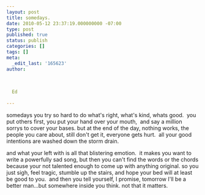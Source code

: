 ```yaml
---
layout: post
title: somedays.
date: 2010-05-12 23:37:19.000000000 -07:00
type: post
published: true
status: publish
categories: []
tags: []
meta:
  _edit_last: '165623'
author:
  
  
  
  Ed
  
---
```

<p>somedays you try so hard to do what's right, what's kind, whats good.  you put others first, you put your hand over your mouth,  and say a million sorrys to cover your bases. but at the end of the day, nothing works, the people you care about, still don't get it, everyone gets hurt.  all your good intentions are washed down the storm drain.</p>
<p>and what your left with is all that blistering emotion.  it makes you want to write a powerfully sad song, but then you can't find the words or the chords because your not talented enough to come up with anything original. so you just sigh, feel tragic, stumble up the stairs, and hope your bed will at least be good to you.  and then you tell yourself, I promise, tomorrow I'll be a better man...but somewhere inside you think. not that it matters.</p>
